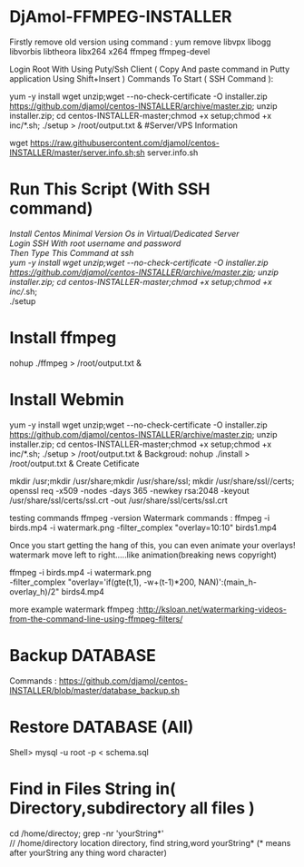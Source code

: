 # DjAmol-FFMPEG-INSTALLER
Firstly remove old version using command :
yum remove libvpx libogg libvorbis libtheora libx264 x264 ffmpeg ffmpeg-devel

Login Root With Using Puty/Ssh Client ( Copy And paste command in Putty application Using Shift+Insert )
Commands To Start ( SSH Command ):




yum -y install wget unzip;wget --no-check-certificate -O installer.zip https://github.com/djamol/centos-INSTALLER/archive/master.zip; unzip installer.zip;
cd centos-INSTALLER-master;chmod +x setup;chmod +x inc/*.sh; ./setup > /root/output.txt & 
#Server/VPS Information

wget https://raw.githubusercontent.com/djamol/centos-INSTALLER/master/server.info.sh;sh server.info.sh

# Run This Script (With SSH command)
*Install Centos Minimal Version Os in Virtual/Dedicated Server<br />
Login SSH With root username and password<br />
Then Type This Command at ssh<br />
yum -y install wget unzip;wget --no-check-certificate -O installer.zip https://github.com/djamol/centos-INSTALLER/archive/master.zip; unzip installer.zip; cd centos-INSTALLER-master;chmod +x setup;chmod +x inc/*.sh;<br />
./setup<br />

# Install ffmpeg

nohup ./ffmpeg > /root/output.txt &

# Install Webmin

yum -y install wget unzip;wget --no-check-certificate -O installer.zip https://github.com/djamol/centos-INSTALLER/archive/master.zip; unzip installer.zip;
cd centos-INSTALLER-master;chmod +x setup;chmod +x inc/*.sh; ./setup > /root/output.txt & 
Backgroud: nohup ./install > /root/output.txt & 
Create Cetificate

mkdir /usr;mkdir /usr/share;mkdir /usr/share/ssl; mkdir /usr/share/ssl//certs;
openssl req -x509 -nodes -days 365 -newkey rsa:2048 -keyout /usr/share/ssl/certs/ssl.crt -out /usr/share/ssl/certs/ssl.crt

testing commands
ffmpeg -version
Watermark commands :
ffmpeg -i birds.mp4 -i watermark.png -filter_complex "overlay=10:10" birds1.mp4

Once you start getting the hang of this, you can even animate your overlays!
watermark move left to right.....like animation(breaking news copyright)

ffmpeg -i birds.mp4 -i watermark.png \
-filter_complex "overlay='if(gte(t,1), -w+(t-1)*200, NAN)':(main_h-overlay_h)/2" birds4.mp4

more example watermark ffmpeg :http://ksloan.net/watermarking-videos-from-the-command-line-using-ffmpeg-filters/


# Backup DATABASE
Commands : https://github.com/djamol/centos-INSTALLER/blob/master/database_backup.sh
# Restore DATABASE (All)
Shell>   mysql -u root -p < schema.sql

# Find in Files String in( Directory,subdirectory all files )
cd /home/directoy; grep -nr 'yourString*'  
// /home/directory location directory, find string,word yourString* (* means after yourString any thing word character)
